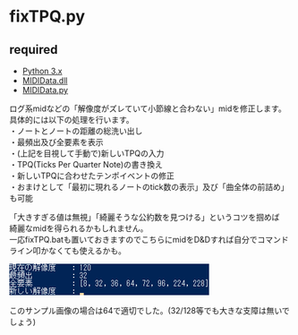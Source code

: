 # fixTPQ.py

## required
* [Python 3.x](https://www.python.org/downloads/windows/)
* [MIDIData.dll](https://openmidiproject.osdn.jp/MIDIDataLibrary.html)
* [MIDIData.py](https://github.com/switchworks/MIDIData.py)


ログ系midなどの「解像度がズレていて小節線と合わない」midを修正します。  
具体的には以下の処理を行います。  
・ノートとノートの距離の総洗い出し  
・最頻出及び全要素を表示  
・(上記を目視して手動で)新しいTPQの入力  
・TPQ(Ticks Per Quarter Note)の書き換え  
・新しいTPQに合わせたテンポイベントの修正  
・おまけとして「最初に現れるノートのtick数の表示」及び「曲全体の前詰め」も可能

「大きすぎる値は無視」「綺麗そうな公約数を見つける」というコツを掴めば  
綺麗なmidを得られるかもしれません。  
一応fixTPQ.batも置いておきますのでこちらにmidをD&Dすれば自分でコマンドライン叩かなくても使えるかも。

![fixTPQ](https://github.com/switchworks/MIDIData.py/blob/main/fixTPQ/fixTPQ.png?raw=true)

このサンプル画像の場合は64で適切でした。(32/128等でも大きな支障は無いでしょう)
